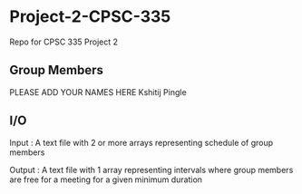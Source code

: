 # Project-2-CPSC-335
Repo for CPSC 335 Project 2

## Group Members
PLEASE ADD YOUR NAMES HERE
Kshitij Pingle

## I/O
Input : A text file with 2 or more arrays representing schedule of group members  
        
Output : A text file with 1 array representing intervals where group members are free for a meeting for a given minimum duration

